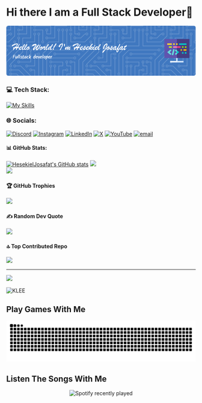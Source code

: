 # Hi there I am a Full Stack Developer👋

![MY BANNER](img/github-header-image.png)

### 💻 Tech Stack:

[![My Skills](https://skillicons.dev/icons?i=dart,python,flutter,php,laravel,mysql&theme=dark&perline=3)](https://skillicons.dev)

### 🌐 Socials:
[![Discord](https://img.shields.io/badge/Discord-%237289DA.svg?logo=discord&logoColor=white)](https://discord.gg/-)  [![Instagram](https://img.shields.io/badge/Instagram-%23E4405F.svg?logo=Instagram&logoColor=white)](https://instagram.com/HesekielJosafat) [![LinkedIn](https://img.shields.io/badge/LinkedIn-%230077B5.svg?logo=linkedin&logoColor=white)](https://linkedin.com/in/-) [![X](https://img.shields.io/badge/X-black.svg?logo=X&logoColor=white)](https://x.com/-) [![YouTube](https://img.shields.io/badge/YouTube-%23FF0000.svg?logo=YouTube&logoColor=white)](https://youtube.com/@-) [![email](https://img.shields.io/badge/Email-D14836?logo=gmail&logoColor=white)](mailto:josafathesekiel@gmail.com)

#### 📊 GitHub Stats:
[![HesekielJosafat's GitHub stats](https://github-readme-stats.vercel.app/api?username=HesekielJosafat&show_icons=true&theme=radical)](https://github.com/HesekielJosafat/github-readme-stats)
![](https://nirzak-streak-stats.vercel.app/?user=HesekielJosafat&theme=radical&hide_border=false)<br/>
![](https://github-readme-stats.vercel.app/api/top-langs/?username=HesekielJosafat&theme=radical&hide_border=false&include_all_commits=true&count_private=true&layout=compact)


#### 🏆 GitHub Trophies
![](https://github-profile-trophy.vercel.app/?username=HesekielJosafat&theme=radical&no-frame=false&no-bg=false&margin-w=4)

#### ✍️ Random Dev Quote
![](https://quotes-github-readme.vercel.app/api?type=horizontal&theme=radical)

#### 🔝 Top Contributed Repo
![](https://github-contributor-stats.vercel.app/api?username=HesekielJosafat&limit=5&theme=dark&combine_all_yearly_contributions=true)

---
[![](https://visitcount.itsvg.in/api?id=HesekielJosafat&icon=0&color=13)](https://visitcount.itsvg.in)


![KLEE](https://media2.giphy.com/media/v1.Y2lkPTc5MGI3NjExcDJ0MGJoem53YWZ1aXJ1Ync5anAweHhsd21jcDAxOG92dzd3MnF6dyZlcD12MV9pbnRlcm5hbF9naWZfYnlfaWQmY3Q9Zw/HTVeYVXjLiunFlUOeu/giphy.gif)

<h2 align="left">Play Games With Me</h2>

<!-- <picture>
  <source media="(prefers-color-scheme: dark)" srcset="https://raw.githubusercontent.com/HesekielJosafat/HesekielJosafat/output/pacman-contribution-graph-dark.svg">
  <source media="(prefers-color-scheme: light)" srcset="https://raw.githubusercontent.com/HesekielJosafat/HesekielJosafat/output/pacman-contribution-graph.svg">
  <img alt="pacman contribution graph" src="https://raw.githubusercontent.com/HesekielJosafat/HesekielJosafat/output/pacman-contribution-graph.svg">
</picture>

### -->

<img src="https://raw.githubusercontent.com/HesekielJosafat/HesekielJosafat/output/snake.svg" alt="Snake animation" />

###

<h2 align="left">Listen The Songs With Me</h2>

<div align="center">
  <img src="https://spotify-recently-played-readme.vercel.app/api?user=315ksbk6aereaqqzhbs2mwrqvvsi&count=5" alt="Spotify recently played"  />
</div>

###

<!-- 
## 🌐 Socials:
[![Discord](https://img.shields.io/badge/Discord-%237289DA.svg?logo=discord&logoColor=white)](https://discord.gg/-) [![Facebook](https://img.shields.io/badge/Facebook-%231877F2.svg?logo=Facebook&logoColor=white)](https://facebook.com/Hesekiel Josafat) [![Instagram](https://img.shields.io/badge/Instagram-%23E4405F.svg?logo=Instagram&logoColor=white)](https://instagram.com/HesekielJosafat) [![LinkedIn](https://img.shields.io/badge/LinkedIn-%230077B5.svg?logo=linkedin&logoColor=white)](https://linkedin.com/in/-) [![TikTok](https://img.shields.io/badge/TikTok-%23000000.svg?logo=TikTok&logoColor=white)](https://tiktok.com/@Hesekiel Josafat) [![X](https://img.shields.io/badge/X-black.svg?logo=X&logoColor=white)](https://x.com/-) [![YouTube](https://img.shields.io/badge/YouTube-%23FF0000.svg?logo=YouTube&logoColor=white)](https://youtube.com/@-) [![email](https://img.shields.io/badge/Email-D14836?logo=gmail&logoColor=white)](mailto:josafathesekiel@gmail.com) 

# 💻 Tech Stack:
![Dart](https://img.shields.io/badge/dart-%230175C2.svg?style=for-the-badge&logo=dart&logoColor=white) ![Firebase](https://img.shields.io/badge/firebase-%23039BE5.svg?style=for-the-badge&logo=firebase) ![Flutter](https://img.shields.io/badge/Flutter-%2302569B.svg?style=for-the-badge&logo=Flutter&logoColor=white) ![PHP](https://img.shields.io/badge/php-%23777BB4.svg?style=for-the-badge&logo=php&logoColor=white) ![Laravel](https://img.shields.io/badge/laravel-%23FF2D20.svg?style=for-the-badge&logo=laravel&logoColor=white)
# 📊 GitHub Stats:
![](https://github-readme-stats.vercel.app/api?username=HesekielJosafat&theme=radical&hide_border=false&include_all_commits=true&count_private=true)<br/>
![](https://nirzak-streak-stats.vercel.app/?user=HesekielJosafat&theme=radical&hide_border=false)<br/>
![](https://github-readme-stats.vercel.app/api/top-langs/?username=HesekielJosafat&theme=radical&hide_border=false&include_all_commits=true&count_private=true&layout=compact)

## 🏆 GitHub Trophies
![](https://github-profile-trophy.vercel.app/?username=HesekielJosafat&theme=radical&no-frame=false&no-bg=false&margin-w=4)

### ✍️ Random Dev Quote
![](https://quotes-github-readme.vercel.app/api?type=horizontal&theme=radical)

### 🔝 Top Contributed Repo
![](https://github-contributor-stats.vercel.app/api?username=HesekielJosafat&limit=5&theme=dark&combine_all_yearly_contributions=true)

---
[![](https://visitcount.itsvg.in/api?id=HesekielJosafat&icon=0&color=13)](https://visitcount.itsvg.in)

<!-- Proudly created with GPRM ( https://gprm.itsvg.in ) --> 






